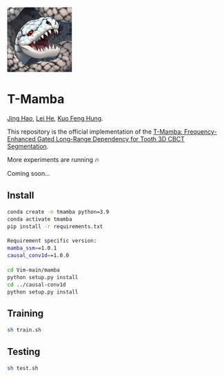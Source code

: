 # <img src="images/tmamba_logo.jpeg" width="150"> 

# T-Mamba

[Jing Hao](https://scholar.google.com/citations?user=E8R8c00AAAAJ&hl=zh-CN), [Lei He](), [Kuo Feng Hung](https://scholar.google.com/citations?user=17V5x14AAAAJ&hl=zh-CN).

This repository is the official implementation of the [T-Mamba: Frequency-Enhanced Gated Long-Range Dependency for Tooth 3D CBCT Segmentation](https://arxiv.org/pdf/2404.01065.pdf).

More experiments are running 🔥

Coming soon...


## Install
```sh
conda create -n tmamba python=3.9
conda activate tmamba
pip install -r requirements.txt

Requirement specific version:
mamba_ssm==1.0.1
causal_conv1d==1.0.0

cd Vim-main/mamba
python setup.py install
cd ../causal-conv1d
python setup.py install
```

## Training
```sh
sh train.sh
```

## Testing
```sh
sh test.sh
```

